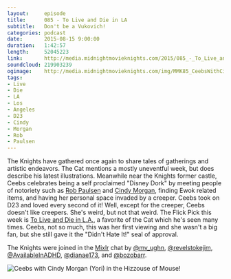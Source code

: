 ```yaml
---
layout:     episode
title:      085 - To Live and Die in LA
subtitle:   Don't be a Vukovich!
categories: podcast
date:       2015-08-15 9:00:00
duration:   1:42:57
length:     52045223
link:       http://media.midnightmovieknights.com/2015/085_-_To_Live_and_Die_in_LA.m4a
soundcloud: 219903239
ogimage:    http://media.midnightmovieknights.com/img/MMK85_CeebsWithCindyMorgan-750x562.jpg
tags:
- Live
- Die
- LA
- Los
- Angeles
- D23
- Cindy
- Morgan
- Rob
- Paulsen
---
```

The Knights have gathered once again to share tales of gatherings and artistic endeavors. The Cat mentions a mostly uneventful week, but does describe his latest illustrations. Meanwhile near the Knights former castle, Ceebs celebrates being a self proclaimed "Disney Dork" by meeting people of notoriety such as [Rob Paulsen](http://www.imdb.com/name/nm0667326/) and [Cindy Morgan](http://www.imdb.com/name/nm0604563/), finding Ewok related items, and having her personal space invaded by a creeper. Ceebs took on D23 and loved every second of it! Well, except for the creeper, Ceebs doesn't like creepers. She's weird, but not that weird. The Flick Pick this week is [To Live and Die in L.A.](http://www.imdb.com/title/tt0090180/), a favorite of the Cat which he's seen many times. Ceebs, not so much, this was her first viewing and she wasn't a big fan, but she still gave it the "Didn't Hate It!" seal of approval.  

The Knights were joined in the [Mixlr](http://mixlr.com/midnight-movie-knights/) chat by [@mv_ughn](https://twitter.com/mv_ughn), [@revelstokejim](https://twitter.com/revelstokejim), [@AvailableInADHD](https://twitter.com/AvailableInADHD), [@dianae173](https://twitter.com/dianae173), and [@bozobarr](https://twitter.com/bozobarr).  

![Ceebs with Cindy Morgan (Yori) in the Hizzouse of Mouse!](http://media.midnightmovieknights.com/img/MMK85_CeebsWithCindyMorgan-750x562.jpg)